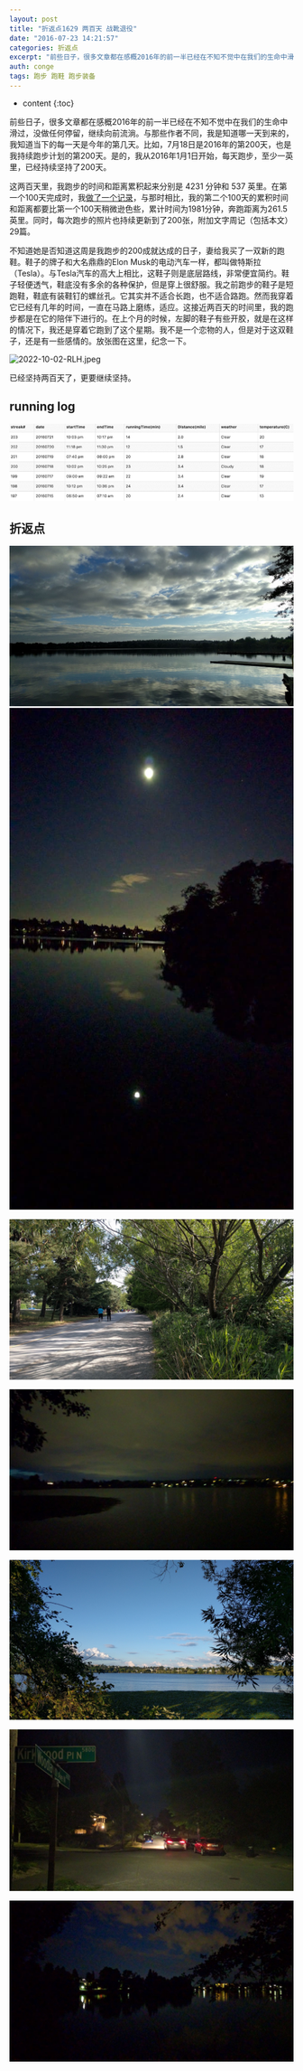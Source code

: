 ```yaml
---
layout: post
title: "折返点1629 两百天 战靴退役"
date: "2016-07-23 14:21:57"
categories: 折返点
excerpt: "前些日子，很多文章都在感概2016年的前一半已经在不知不觉中在我们的生命中滑过，没做任何停留，继续向前流淌。与那些作者不同，我是知道哪一天到来的..."
auth: conge
tags: 跑步 跑鞋 跑步装备
---
```

* content
{:toc}

前些日子，很多文章都在感概2016年的前一半已经在不知不觉中在我们的生命中滑过，没做任何停留，继续向前流淌。与那些作者不同，我是知道哪一天到来的，我知道当下的每一天是今年的第几天。比如，7月18日是2016年的第200天，也是我持续跑步计划的第200天。是的，我从2016年1月1日开始，每天跑步，至少一英里，已经持续坚持了200天。




这两百天里，我跑步的时间和距离累积起来分别是 4231 分钟和 537 英里。在第一个100天完成时，我[做了一个记录](https://conge.github.io/2016/04/15/zhe-fan-dian-0015-bai-tian-cheng-jiu-da-cheng/)，与那时相比，我的第二个100天的累积时间和距离都要比第一个100天稍微逊色些，累计时间为1981分钟，奔跑距离为261.5英里。同时，每次跑步的照片也持续更新到了200张，附加文字周记（包括本文）29篇。

不知道她是否知道这周是我跑步的200成就达成的日子，妻给我买了一双新的跑鞋。鞋子的牌子和大名鼎鼎的Elon Musk的电动汽车一样，都叫做特斯拉（Tesla）。与Tesla汽车的高大上相比，这鞋子则是底层路线，非常便宜简约。鞋子轻便透气，鞋底没有多余的各种保护，但是穿上很舒服。我之前跑步的鞋子是短跑鞋，鞋底有装鞋钉的螺丝孔。它其实并不适合长跑，也不适合路跑。然而我穿着它已经有几年的时间，一直在马路上磨练，适应。这接近两百天的时间里，我的跑步都是在它的陪伴下进行的。在上个月的时候，左脚的鞋子有些开胶，就是在这样的情况下，我还是穿着它跑到了这个星期。我不是一个恋物的人，但是对于这双鞋子，还是有一些感情的。放张图在这里，纪念一下。

![2022-10-02-RLH.jpeg](https://s2.loli.net/2022/10/03/u27jTXxdSArQCgI.jpg)

已经坚持两百天了，更要继续坚持。

## running log

![running log week 29, 2016](/assets/images/折返点/118382-894507c647fcb4c9.png)

## 折返点

![20160715.jpg](/assets/images/折返点/118382-a882a38183b65dca.jpg)
![20160716.jpg](/assets/images/折返点/118382-80534720761f8e27.jpg)

![20160717.jpg](/assets/images/折返点/118382-dd3cdd85ea9f7ca8.jpg)

![20160718.jpg](/assets/images/折返点/118382-af5b7bfc2407e3e2.jpg)

![20160719.jpg](/assets/images/折返点/118382-02c4b035d224b893.jpg)

![20160720.jpg](/assets/images/折返点/118382-e47a12065e7cbec9.jpg)

![20160721.jpg](/assets/images/折返点/118382-9bce0d9a2073254c.jpg)
